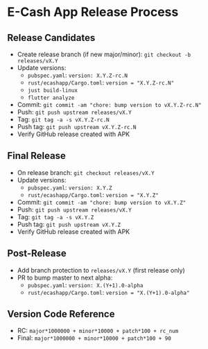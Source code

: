 # E-Cash App Release Process

## Release Candidates
- Create release branch (if new major/minor): `git checkout -b releases/vX.Y`
- Update versions:
  - `pubspec.yaml`: `version: X.Y.Z-rc.N`
  - `rust/ecashapp/Cargo.toml`: `version = "X.Y.Z-rc.N"`
  - `just build-linux`
  - `flutter analyze`
- Commit: `git commit -am "chore: bump version to vX.Y.Z-rc.N"`
- Push: `git push upstream releases/vX.Y`
- Tag: `git tag -a -s vX.Y.Z-rc.N`
- Push tag: `git push upstream vX.Y.Z-rc.N`
- Verify GitHub release created with APK

## Final Release
- On release branch: `git checkout releases/vX.Y`
- Update versions:
  - `pubspec.yaml`: `version: X.Y.Z`
  - `rust/ecashapp/Cargo.toml`: `version = "X.Y.Z"`
- Commit: `git commit -am "chore: bump version to vX.Y.Z"`
- Push: `git push upstream releases/vX.Y`
- Tag: `git tag -a -s vX.Y.Z`
- Push tag: `git push upstream vX.Y.Z`
- Verify GitHub release created with APK

## Post-Release
- Add branch protection to `releases/vX.Y` (first release only)
- PR to bump master to next alpha:
  - `pubspec.yaml`: `version: X.(Y+1).0-alpha`
  - `rust/ecashapp/Cargo.toml`: `version = "X.(Y+1).0-alpha"`

## Version Code Reference
- RC: `major*1000000 + minor*10000 + patch*100 + rc_num`
- Final: `major*1000000 + minor*10000 + patch*100 + 90`
